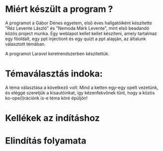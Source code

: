 # Miért készült a program ?
A programot a Gábor Dénes egyetem, első éves hallgatóiként készítette "Réz Levente László" és "Nemoda Márk Levente", mint első beadandó közös project munka.
Egy weblapot kellet kellet készíteni, amely tartalmaz egy főoldalt, egy ppt injectiont és egy quízt a ppt alapján, az általunk választott témában.

A programot Laravel keretrendszerben készítettük.

# Témaválasztás indoka:
 A téma választása a következő volt:
 Mind a ketten egy-egy opelt vezetünk, és eléggé szeretjük a kisautóinkat, így kézenfekvőnek tűnt, hogy a közös ko-ope(l)rációnk is-e téma köré épüljön! 

# Kellékek az indításhoz

# Elindítás folyamata
